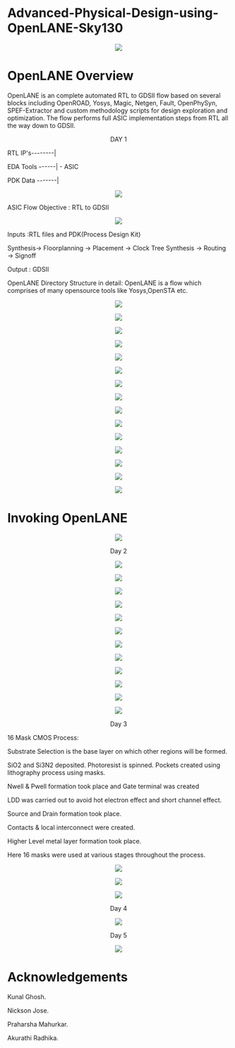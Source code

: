 # Advanced-Physical-Design-using-OpenLANE-Sky130
<p align="center">
    <img src="https://www.vlsisystemdesign.com/wp-content/uploads/2020/10/Advanced-Physical-Design-using-OpenLANE_Sky130_1-1024x576.png">
</p>

# OpenLANE Overview
OpenLANE is an complete automated RTL to GDSII flow based on several blocks including OpenROAD, Yosys, Magic, Netgen, Fault, OpenPhySyn, SPEF-Extractor and custom methodology scripts for design exploration and optimization. The flow performs full ASIC implementation steps from RTL all the way down to GDSII.

<p align="center">
    DAY 1
</p>
<p align ="left">
RTL IP's--------|
</p>
<p align ="left">
EDA Tools ------| - ASIC
</p>
<p align ="left">
PDK Data -------|
</p>

 <p align="center">
    <img src="https://github.com/AishwaryaUnta/Advanced-Physical-Design-using-OpenLANE-Sky130/blob/main/images/Day1/openlane_flowchart1.png">
</p>

ASIC Flow Objective : RTL to GDSII

 <p align="center">
    <img src="https://github.com/AishwaryaUnta/Advanced-Physical-Design-using-OpenLANE-Sky130/blob/main/images/Day1/rtl2gds1.png">
</p>

<p align="left">
Inputs :RTL files and PDK(Process Design Kit)
</p>
<p align="left">
Synthesis-> Floorplanning -> Placement -> Clock Tree Synthesis -> Routing -> Signoff
</p>
<p align="left">
 Output : GDSII
</p>

OpenLANE Directory Structure in detail:
 OpenLANE is a flow which comprises of many opensource tools like Yosys,OpenSTA etc.
 <p align="center">
    <img src="https://github.com/AishwaryaUnta/Advanced-Physical-Design-using-OpenLANE-Sky130/blob/main/images/Day1/Capture1.JPG">
</p>
<p align="center">
    <img src="https://github.com/AishwaryaUnta/Advanced-Physical-Design-using-OpenLANE-Sky130/blob/main/images/Day1/Capture2.JPG">
</p>
<p align="center">
    <img src="https://github.com/AishwaryaUnta/Advanced-Physical-Design-using-OpenLANE-Sky130/blob/main/images/Day1/Capture3.JPG">
</p>
<p align="center">
    <img src="https://github.com/AishwaryaUnta/Advanced-Physical-Design-using-OpenLANE-Sky130/blob/main/images/Day1/Capture4.JPG">
</p>
<p align="center">
    <img src="https://github.com/AishwaryaUnta/Advanced-Physical-Design-using-OpenLANE-Sky130/blob/main/images/Day1/Capture5.JPG">
</p>
<p align="center">
    <img src="https://github.com/AishwaryaUnta/Advanced-Physical-Design-using-OpenLANE-Sky130/blob/main/images/Day1/Capture6.JPG">
</p>
<p align="center">
    <img src="https://github.com/AishwaryaUnta/Advanced-Physical-Design-using-OpenLANE-Sky130/blob/main/images/Day1/Capture7.JPG">
</p>
<p align="center">
    <img src="https://github.com/AishwaryaUnta/Advanced-Physical-Design-using-OpenLANE-Sky130/blob/main/images/Day1/Capture8.JPG">
</p>
<p align="center">
    <img src="https://github.com/AishwaryaUnta/Advanced-Physical-Design-using-OpenLANE-Sky130/blob/main/images/Day1/Capture9.JPG">
</p>
<p align="center">
    <img src="https://github.com/AishwaryaUnta/Advanced-Physical-Design-using-OpenLANE-Sky130/blob/main/images/Day1/Capture10.JPG">
</p>
<p align="center">
    <img src="https://github.com/AishwaryaUnta/Advanced-Physical-Design-using-OpenLANE-Sky130/blob/main/images/Day1/Capture11.JPG">
</p>
<p align="center">
    <img src="https://github.com/AishwaryaUnta/Advanced-Physical-Design-using-OpenLANE-Sky130/blob/main/images/Day1/Capture12.JPG">
</p>
<p align="center">
    <img src="https://github.com/AishwaryaUnta/Advanced-Physical-Design-using-OpenLANE-Sky130/blob/main/images/Day1/Capture13.JPG">
</p>
<p align="center">
    <img src="https://github.com/AishwaryaUnta/Advanced-Physical-Design-using-OpenLANE-Sky130/blob/main/images/Day1/Capture14.JPG">
</p>
<p align="center">
    <img src="https://github.com/AishwaryaUnta/Advanced-Physical-Design-using-OpenLANE-Sky130/blob/main/images/Day1/Capture15.JPG">
</p>

# Invoking OpenLANE
<p align="center">
    <img src="https://github.com/AishwaryaUnta/Advanced-Physical-Design-using-OpenLANE-Sky130/blob/main/images/Day1/Capture16.JPG">
</p>
 
 
<p align="center">
 Day 2
</p>
<p align="center">
    <img src="https://github.com/AishwaryaUnta/Advanced-Physical-Design-using-OpenLANE-Sky130/blob/main/images/Day2/Capture1.JPG">
</p>
<p align="center">
    <img src="https://github.com/AishwaryaUnta/Advanced-Physical-Design-using-OpenLANE-Sky130/blob/main/images/Day2/Capture2.JPG">
</p>
<p align="center">
    <img src="https://github.com/AishwaryaUnta/Advanced-Physical-Design-using-OpenLANE-Sky130/blob/main/images/Day2/Capture3.JPG">
</p>
<p align="center">
    <img src="https://github.com/AishwaryaUnta/Advanced-Physical-Design-using-OpenLANE-Sky130/blob/main/images/Day2/Capture4.JPG">
</p>
<p align="center">
    <img src="https://github.com/AishwaryaUnta/Advanced-Physical-Design-using-OpenLANE-Sky130/blob/main/images/Day2/Capture%205.JPG">
</p>

<p align="center">
    <img src="https://github.com/AishwaryaUnta/Advanced-Physical-Design-using-OpenLANE-Sky130/blob/main/images/Day2/Capture6.JPG">
</p>
<p align="center">
    <img src="https://github.com/AishwaryaUnta/Advanced-Physical-Design-using-OpenLANE-Sky130/blob/main/images/Day2/Capture7.JPG">
</p>
<p align="center">
    <img src="https://github.com/AishwaryaUnta/Advanced-Physical-Design-using-OpenLANE-Sky130/blob/main/images/Day2/Capture8.JPG">
</p>
<p align="center">
    <img src="https://github.com/AishwaryaUnta/Advanced-Physical-Design-using-OpenLANE-Sky130/blob/main/images/Day2/Capture9.JPG">
</p>
<p align="center">
    <img src="https://github.com/AishwaryaUnta/Advanced-Physical-Design-using-OpenLANE-Sky130/blob/main/images/Day2/Capture10.JPG">
</p>
<p align="center">
    <img src="https://github.com/AishwaryaUnta/Advanced-Physical-Design-using-OpenLANE-Sky130/blob/main/images/Day2/Capture11.JPG">
</p>
<p align="center">
    <img src="https://github.com/AishwaryaUnta/Advanced-Physical-Design-using-OpenLANE-Sky130/blob/main/images/Day2/Capture12.JPG">
</p>



<p align="center">    
 Day 3
</p>  

<p align="left">
16 Mask CMOS Process:

Substrate Selection is the base layer on which other regions will be formed.</p>
SiO2 and Si3N2 deposited. Photoresist is spinned. Pockets created using lithography process using masks.</p>
Nwell & Pwell formation took place and Gate terminal was created</p>
LDD was carried out to avoid hot electron effect and short channel effect.</p>
Source and Drain formation took place.</p>
Contacts & local interconnect were created.</p>
Higher Level metal layer formation took place.</p>
Here 16 masks were used at various stages throughout the process.</p>
<p align="center">
    <img src="https://github.com/AishwaryaUnta/Advanced-Physical-Design-using-OpenLANE-Sky130/blob/main/images/Day%203/Capture31.jpg">
</p>
<p align="center">
    <img src="https://github.com/AishwaryaUnta/Advanced-Physical-Design-using-OpenLANE-Sky130/blob/main/images/Day%203/Capture33.jpg">
</p>
<p align="center">
    <img src="https://github.com/AishwaryaUnta/Advanced-Physical-Design-using-OpenLANE-Sky130/blob/main/images/Day%203/Capture32.jpg">
</p>

<p align="center">    
 Day 4
</p> 
<p align="center">
    <img src="https://github.com/AishwaryaUnta/Advanced-Physical-Design-using-OpenLANE-Sky130/blob/main/images/Day%204/Capture42.JPG">
</p>
<p align="center">    
 Day 5
</p>  
<p align="center">
    <img src="https://github.com/AishwaryaUnta/Advanced-Physical-Design-using-OpenLANE-Sky130/blob/main/images/Day%205/Capture1.JPG">
</p>

# Acknowledgements
<p align="left">
Kunal Ghosh.</p>
Nickson Jose.</p>
Praharsha Mahurkar.</p>
Akurathi Radhika.</p>
